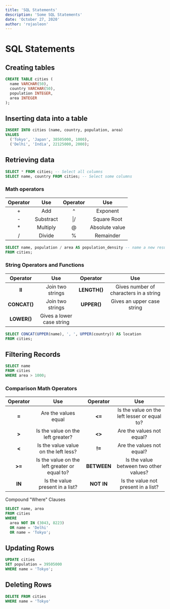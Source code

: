 ```yaml
---
title: 'SQL Statements'
description: 'Some SQL Statements'
date: 'October 27, 2020'
author: 'rojasleon'
---
```


# SQL Statements

## Creating tables

```sql
CREATE TABLE cities (
  name VARCHAR(50),
  country VARCHAR(50),
  population INTEGER,
  area INTEGER
);
```

## Inserting data into a table

```sql
INSERT INTO cities (name, country, population, area)
VALUES
  ('Tokyo', 'Japan', 38505000, 1000),
  ('Delhi', 'India', 22125000, 2000);
```

## Retrieving data

```sql
SELECT * FROM cities; -- Select all columns
SELECT name, country FROM cities; -- Select some columns
```

### Math operators

| Operator |    Use    | Operator |      Use       |
| :------: | :-------: | :------: | :------------: |
|    +     |    Add    |    ^     |    Exponent    |
|    -     | Substract |   \|/    |  Square Root   |
|    \*    | Multiply  |    @     | Absolute value |
|    /     |  Divide   |    %     |   Remainder    |

```sql
SELECT name, population / area AS population_density -- name a new result
FROM cities;
```

### String Operators and Functions

|   Operator   |            Use            |   Operator   |                  Use                   |
| :----------: | :-----------------------: | :----------: | :------------------------------------: |
|    **ll**    |     Join two strings      | **LENGTH()** | Gives number of characters in a string |
| **CONCAT()** |     Join two strings      | **UPPER()**  |       Gives an upper case string       |
| **LOWER()**  | Gives a lower case string |

```sql
SELECT CONCAT(UPPER(name), ', ', UPPER(country)) AS location
FROM cities;
```

## Filtering Records

```sql
SELECT name
FROM cities
WHERE area > 1000;
```

### Comparison Math Operators

| Operator |                      Use                      |  Operator   |                     Use                      |
| :------: | :-------------------------------------------: | :---------: | :------------------------------------------: |
|  **=**   |             Are the values equal              |   **<=**    | Is the value on the left lesser or equal to? |
|  **>**   |       Is the value on the left greater?       |   **<>**    |          Are the values not equal?           |
|  **<**   |     Is the value value on the left less?      |   **!=**    |          Are the values not equal?           |
|  **>=**  | Is the value on the left greater or equal to? | **BETWEEN** |    Is the value between two other values?    |
|  **IN**  |        Is the value present in a list?        | **NOT IN**  |     Is the value not present in a list?      |

Compound "Where" Clauses

```sql
SELECT name, area
FROM cities
WHERE
  area NOT IN (3043, 8223)
  OR name = 'Delhi'
  OR name = 'Tokyo';
```

## Updating Rows

```sql
UPDATE cities
SET population = 39505000
WHERE name = 'Tokyo';
```

## Deleting Rows

```sql
DELETE FROM cities
WHERE name = 'Tokyo'
```
